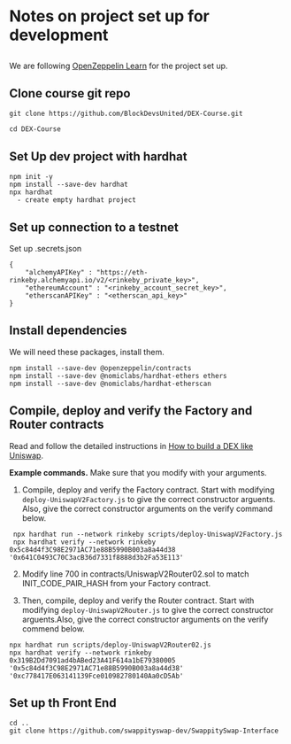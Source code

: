 # Notes on project set up for development

## 
We are following [OpenZeppelin Learn](https://docs.openzeppelin.com/learn/) for the project set up.

## Clone course git repo
```
git clone https://github.com/BlockDevsUnited/DEX-Course.git

cd DEX-Course
```
##  Set Up dev project with hardhat
```
npm init -y
npm install --save-dev hardhat
npx hardhat 
  - create empty hardhat project 
```
## Set up connection to a testnet
Set up .secrets.json
```
{
    "alchemyAPIKey" : "https://eth-rinkeby.alchemyapi.io/v2/<rinkeby_private_key>",
    "ethereumAccount" : "<rinkeby_account_secret_key>",
    "etherscanAPIKey" : "<etherscan_api_key>"
}
```
## Install dependencies

We will need these packages, install them.
```
npm install --save-dev @openzeppelin/contracts
npm install --save-dev @nomiclabs/hardhat-ethers ethers
npm install --save-dev @nomiclabs/hardhat-etherscan
```

## Compile, deploy and verify the Factory and Router contracts

Read and follow the detailed instructions in [How to build a DEX like Uniswap](https://blockchain.news/wiki/how-to-build-an-uniswap-exchange). 

**Example commands.** 
Make sure that you modify with your arguments.

1. Compile, deploy and verify the Factory contract. Start with modifying ```deploy-UniswapV2Factory.js``` to give the correct constructor arguents. Also, give the correct constructor arguments on the verify command below.

```
 npx hardhat run --network rinkeby scripts/deploy-UniswapV2Factory.js
 npx hardhat verify --network rinkeby 0x5c84d4f3C98E2971AC71e88B5990B003a8a44d38 '0x641C0493C70C3acB36d7331f8888d3b2Fa53E113'
```

2. Modify line 700 in contracts/UniswapV2Router02.sol to match INIT_CODE_PAIR_HASH from your Factory contract.

3. Then, compile, deploy and verify the Router contract. Start with modifying ```deploy-UniswapV2Router.js``` to give the correct constructor arguents.Also, give the correct constructor arguments on the verify commend below.

```
npx hardhat run scripts/deploy-UniswapV2Router02.js 
npx hardhat verify --network rinkeby  0x319B2Dd7091ad4bABed23A41F614a1bE79380005 '0x5c84d4f3C98E2971AC71e88B5990B003a8a44d38' '0xc778417E063141139Fce010982780140Aa0cD5Ab'
```
## Set up th Front End
```
cd ..
git clone https://github.com/swappityswap-dev/SwappitySwap-Interface
```